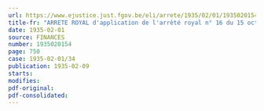 ```yaml
---
url: https://www.ejustice.just.fgov.be/eli/arrete/1935/02/01/1935020154/justel
title-fr: "ARRETE ROYAL d'application de l'arrêté royal n° 16 du 15 octobre 1934 relatif au paiement des pensions à l'intervention de l'Office des chèques et virements postaux"
date: 1935-02-01
source: FINANCES
number: 1935020154
page: 750
case: 1935-02-01/34
publication: 1935-02-09
starts:
modifies:
pdf-original:
pdf-consolidated:
---
```


